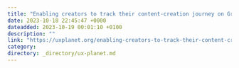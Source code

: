 ```yaml
---
title: "Enabling creators to track their content-creation journey on Graphy —  A product design case study"
date: 2023-10-18 22:45:47 +0000
dateadded: 2023-10-19 00:01:10 +0100
description: ""
link: "https://uxplanet.org/enabling-creators-to-track-their-content-creation-journey-on-graphy-a-product-design-case-study-d331b616dbf1?source=rss----819cc2aaeee0---4"
category:
directory: _directory/ux-planet.md
---
```


